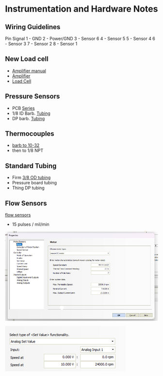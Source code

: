 # Instrumentation and Hardware Notes


## Wiring Guidelines
Pin	Signal
1 - GND
2 - Power/GND
3 - Sensor 6
4 - Sensor 5
5 - Sensor 4
6 - Sensor 3
7 - Sensor 2
8 - Sensor 1

## New Load cell
- [Amplifier manual](https://www.ato.com/Content/doc/ATO-load-cell-amplifier-user-manual-ATO-LCTR-OAR.pdf)
- [Amplifier](https://www.google.com/url?q=https://www.amazon.com/gp/product/B08CMF1VDG/ref%3Dppx_yo_dt_b_search_asin_title?ie%3DUTF8%26psc%3D1&source=gmail&ust=1690416005383000&usg=AOvVaw0OwkifFDTYfMN1AWltyKEb)
- [Load Cell](https://www.amazon.com/gp/product/B0785MXVYK/ref=ppx_yo_dt_b_search_asin_title?ie=UTF8&psc=1)

## Pressure Sensors
- PCB [Series](https://media.digikey.com/pdf/Data%20Sheets/Honeywell%20PDFs/ssc_series_DS.pdf)
- 1/8 ID Barb. [Tubing](https://www.mcmaster.com/5233K52/)
- DP barb. [Tubing](https://www.mcmaster.com/6516T62/)

## Thermocouples
- [barb to 10-32](https://www.mcmaster.com/5454K61/)
- then to 1/8 NPT

## Standard Tubing
- Firm [3/8 OD tubing](https://www.mcmaster.com/5648K71/)
- Pressure board tubing
- Thing DP tubing

## Flow Sensors
[flow sensors](https://www.eptsensor.com/flow-sensor/hall-flow-sensor/fm-hl2218-liquid-flow-meter-working-principle.html)
- 15 pulses / mil/min

![Alt text](image.png)

![Alt text](image-1.png)